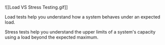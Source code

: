 ![[Load VS Stress Testing.gif]]


Load tests help you understand how a system behaves under an expected load.

Stress tests help you understand the upper limits of a system's capacity using a load beyond the expected maximum.